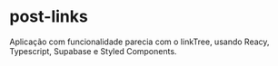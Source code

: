 # post-links
Aplicação com funcionalidade parecia com o linkTree, usando Reacy, Typescript, Supabase e Styled Components.
